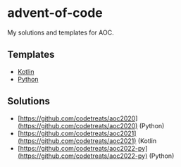 # advent-of-code
My solutions and templates for AOC.

## Templates

- [Kotlin](https://github.com/codetreats/aoc-template-kotlin)
- [Python](https://github.com/codetreats/aoc-template-python)

## Solutions

- [https://github.com/codetreats/aoc2020](https://github.com/codetreats/aoc2020) (Python)
- [https://github.com/codetreats/aoc2021](https://github.com/codetreats/aoc2021) (Kotlin
- [https://github.com/codetreats/aoc2022-py](https://github.com/codetreats/aoc2022-py) (Python)
